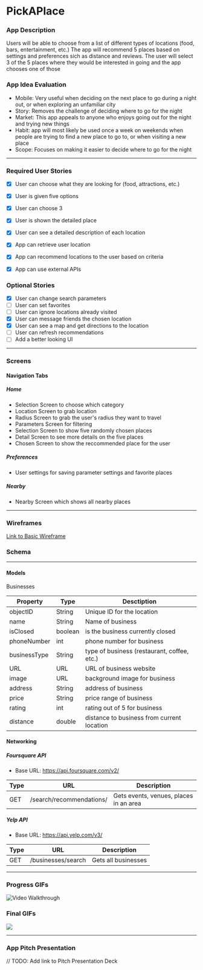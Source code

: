 # PickAPlace

### App Description
Users will be able to choose from a list of different types of locations (food, bars, entertainment, etc.)
The app will recommend 5 places based on settings and preferences sich as distance and reviews.
The user will select 3 of the 5 places where they would be interested in going and the app chooses one of those

### App Idea Evaluation
- Mobile:
  Very useful when deciding on the next place to go during a night out, or when exploring an unfamiliar city
- Story:
  Removes the challenge of deciding where to go for the night
- Market:
  This app appeals to anyone who enjoys going out for the night and trying new things
- Habit:
  app will most likely be used once a week on weekends when people are trying to find a new place to go to, or when visiting a new place
- Scope:
  Focuses on making it easier to decide where to go for the night

---

### Required User Stories
- [X] User can choose what they are looking for (food, attractions, etc.)
- [X] User is given five options
- [X] User can choose 3
- [X] User is shown the detailed place
- [X] User can see a detailed description of each location
- [X] App can retrieve user location
- [X] App can recommend locations to the user based on criteria
- [X] App can use external APIs


### Optional Stories
- [X] User can change search parameters
- [ ] User can set favorites
- [ ] User can ignore locations already visited
- [X] User can message friends the chosen location
- [X] User can see a map and get directions to the location
- [ ] User can refresh recommendations
- [ ] Add a better looking UI

---


### Screens

#### Navigation Tabs

##### Home
- Selection Screen to choose which category
- Location Screen to grab location
- Radius Screen to grab the user's radius they want to travel
- Parameters Screen for filtering
- Selection Screen to show five randomly chosen places
- Detail Screen to see more details on the five places
- Chosen Screen to show the reccommended place for the user

##### Preferences
- User settings for saving parameter settings and favorite places

##### Nearby
- Nearby Screen which shows all nearby places

---

### Wireframes
[Link to Basic Wireframe](https://github.com/keithatan/PickAPlaceiOS/blob/master/BasicWireframe.pdf)


### Schema
---
#### Models
Businesses

| Property     | Type    | Desctiption                                 |
|--------------|---------|---------------------------------------------|
| objectID     | String  | Unique ID for the location                  |
| name         | String  | Name of business                            |
| isClosed     | boolean | is the business currently closed            |
| phoneNumber  | int     | phone number for business                   |
| businessType | String  | type of business (restaurant, coffee, etc.) |
| URL          | URL     | URL of business website                     |
| image        | URL     | background image for business               |
| address      | String  | address of business                         |
| price        | String  | price range of business                     |
| rating       | int     | rating out of 5 for business                |
| distance     | double  | distance to business from current location  |

#### Networking

##### Foursquare API
- Base URL: https://api.foursquare.com/v2/

| Type         | URL                       | Description                                 |
|--------------|---------------------------|---------------------------------------------|
| GET          | /search/recommendations/  | Gets events, venues, places in an area      |

##### Yelp API
- Base URL: https://api.yelp.com/v3/

| Type         | URL                 | Description                                 |
|--------------|---------------------|---------------------------------------------|
| GET          | /businesses/search  | Gets all businesses                         |


---

### Progress GIFs
<img src='https://github.com/pickaplace-ios/PickAPlaceiOS/blob/master/PickAPlaceiOSP1.gif?raw=true' title='PickAPlace Walkthrough' width='' alt='Video Walkthrough' />

### Final GIFs
<img src='https://github.com/pickaplace-ios/PickAPlaceiOS' />

---

### App Pitch Presentation
// TODO: Add link to Pitch Presentation Deck
